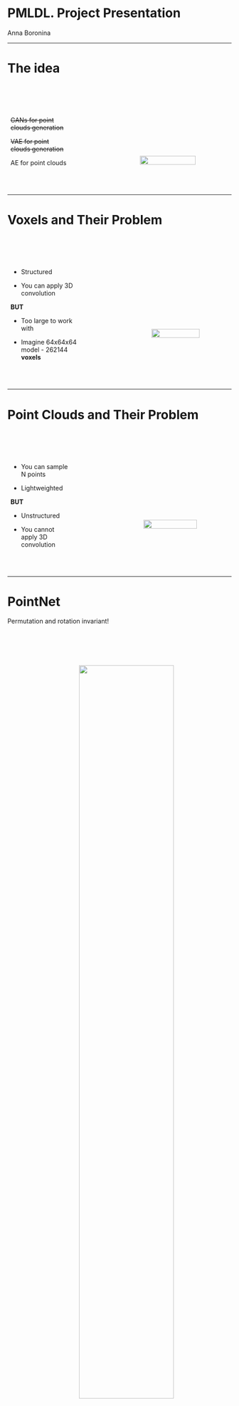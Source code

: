 # PMLDL. Project Presentation

Anna Boronina

---

# The idea

<div class="row">
<div>

~~GANs for point clouds generation~~

~~VAE for point clouds generation~~

AE for point clouds
</div>
<img src="images/data/pointcloud.png">
</div>

<style>
    p {
        opacity: 1;
    }
    .row {
        margin-left: 0.5em;
        display: flex;
        justify-content: center;
        align-items: center;
    }
    img {
        width: 70%;
    }
</style>

---

# Voxels and Their Problem

<div class="row">
<div>

- Structured

- You can apply 3D convolution

**BUT**

- Too large to work with

- Imagine 64x64x64 model - 262144 **voxels**

</div>
<img src="images/voxels.jpg">
</div>

<style>
    .row {
        margin-top: 5em;
        display: flex;
        justify-content: center;
        align-items: center;
        margin-left: -1em;
    }
    img {
        width: 50%;
        margin-left: 1em;
        border-radius: 5px;
    }
</style>

---

# Point Clouds and Their Problem

<div class="row">
<div>

- You can sample N points

- Lightweighted

**BUT**

- Unstructured

- You cannot apply 3D convolution

</div>

<img src="images/pointcloud.png">
</div>


<style>
    .row {
        margin-top: 5em;
        display: flex;
        justify-content: center;
        align-items: center;
        margin-left: -1em;
    }
    img {
        width: 50%;
        margin-left: 5.5em;
        border-radius: 5px;
    }
</style>

---

# PointNet

Permutation and rotation invariant!

<img src="images/pointnet.jpg">

<style>
    p {
        opacity: 1;
    }
</style>

---

# The dataset

<img src="images/data/shapenet.png">

<style>
    img {
        width: 97%;
    }
</style>

---

# Data Augmentation

1. `PointSampler`
2. `ToSorted`
3. `Normalize`
4. `RandomNoise`
5. `ToTensor` (obviously)

<div class="column">
    <img src="images/data/aug1.png">
    <img src="images/data/aug2.png">
</div>

<style>
    .column {
        display: flex;
        justify-content: center;
        flex-flow: column;
        align-items: center;
    }
    img {
        width: 75%;
        margin: -0.5em;
        margin-right: 1em;
        margin-top: 0.05em;
        border-radius: 5px;
    }
</style>

---

# After Augmentation

<div class="column">
<div class="row">
    <img src="images/data/original_beds/bed1.png">
    <img src="images/data/original_beds/bed2.png">
</div>

<div class="row">
    <img src="images/data/original_beds/bed3.png">
    <img src="images/data/original_beds/bed4.png">
</div>
</div>

<style>
    .column {
        margin-top: 2em;
        display: flex;
        justify-content: center;
        flex-flow: column;
        align-items: center;
    }
    .row {
        margin-bottom: 3.5em;
        margin-left: 0.5em;
        display: flex;
        justify-content: center;
        align-items: center;
    }
    img {
        width: 30%;
        margin: -0.5em;
        margin-right: 1em;
        border-radius: 5px;
    }
</style>

---

# Architectures

<div class="row">
<div class="column"> 
    Encoder + Dense Decoder
    <img src="images/architecture/decoder_linear.png">
</div>
<div class="column">
    Encoder + Convolutional Decoder
    <img src="images/architecture/decoder_points.png">
</div>
</div>

<style>
    p {
        opacity: 1;
    }
    .column {
        margin-top: 1em;
        display: flex;
        justify-content: center;
        flex-flow: column;
        align-items: center;
    }
    .row {
        margin-bottom: 3.5em;
        margin-left: 0.5em;
        display: flex;
        justify-content: center;
        align-items: flex-start;
    }
    img {
        width: 90%;
        padding-top: 2em;
        margin-right: 1em;
        border-radius: 5px;
    }
</style>

---

# Encoder

<img src="images/architecture/encoder.png">

<style>
    img {
        width: 100%;
        padding-top: 4em;
    }
</style>
---

# Intermediate Recap :)

1. **We saw the encoder**

2. **Two augmentations**
    - fully static
    - static + dynamic

3. **Two architectures**
    - dense decoder
    - convolutional decoder

---

# Dense Decoder

<img src="images/architecture/decoder_linear.png">

---

# Dense Decoder. Static augmentation

<div class="column">
    <img src="images/stats/dec1aug1train.png">
    <img src="images/stats/dec1aug1valid.png">
</div>

<style>
    p {
        opacity: 1;
    }
    .column {
        padding-top: 0.5em;
        display: flex;
        justify-content: center;
        flex-flow: column;
        align-items: center;
    }
    img {
        width: 65%;
        border-radius: 5px;
    }
</style>

---

# Dense Decoder. Dynamic augmentation

<div class="column">
    <img src="images/stats/dec1aug3train.png">
    <img src="images/stats/dec1aug3valid.png">
</div>


<style>
    p {
        opacity: 1;
    }
    .column {
        padding-top: 0.5em;
        display: flex;
        justify-content: center;
        flex-flow: column;
        align-items: center;
    }
    img {
        width: 65%;
        border-radius: 5px;
    }
</style>

---

# Dense Decoder. Comparison

<div class="column">
    Static Augmentation: train and valid batches
    <img src="images/stats/dec1aug1_trainvalidbatches.png">
    Dynamic Augmentation: train and valid batches
    <img src="images/stats/dec1aug3_trainvalidbatches.png">
</div>

<style>
    img {
        width: 70%;
    }
    .column {
        padding-top: 0.5em;
        display: flex;
        justify-content: center;
        flex-flow: column;
        align-items: center;
    }
</style>

---

# Convolutional Decoder

<img src="images/architecture/decoder_points.png">

<style>
    img {
        width: 90%;
        padding-left: 4.5em;
        padding-top: 1em;
    }
</style>

---

# Convolutional Decoder. Static augmentation

<div class="column">
    <img src="images/stats/dec3aug1train.png">
    <img src="images/stats/dec3aug1valid.png">
</div>

<style>
    p {
        opacity: 1;
    }
    .column {
        padding-top: 0.5em;
        display: flex;
        justify-content: center;
        flex-flow: column;
        align-items: center;
    }
    img {
        width: 65%;
        border-radius: 5px;
    }
</style>

---

# Convolutional Decoder. Dynamic augmentation

<div class="column">
    <img src="images/stats/dec3aug3train.png">
    <img src="images/stats/dec3aug3valid.png">
</div>

<style>
    p {
        opacity: 1;
    }
    .column {
        padding-top: 0.5em;
        display: flex;
        justify-content: center;
        flex-flow: column;
        align-items: center;
    }
    img {
        width: 65%;
        border-radius: 5px;
    }
</style>

---

# Convolutional Decoder. Comparison

<div class="column">
    Static Augmentation: train and valid batches
    <img src="images/stats/dec3aug1_trainvalidbatches.png">
    Dynamic Augmentation: train and valid batches
    <img src="images/stats/dec3aug3_trainvalidbatches.png">
</div>

<style>
    img {
        width: 70%;
    }
    .column {
        padding-top: 0.5em;
        display: flex;
        justify-content: center;
        flex-flow: column;
        align-items: center;
    }
</style>

---

# Main points

1. Purely static augmentation is evil (especially when there is no dropout)
2. Use 1D convolution to increase the number of dimensions
3. Dense and Convolutional Ecnoder have nearly the same performance on dynamically augmented data

<style>
    p {
        opacity: 1;
    }
</style>

---

# Results. Train Set

<div class="column">
    Loss: 2.4
    <img src="images/results/train_2.3.png">
    Loss: 4.3
    <img src="images/results/train_4.png">
    Loss: 52.1
    <img src="images/results/train_52.png">
</div>

<style>
    img {
        width: 40%;
    }
    .column {
        /* padding-top: 0.5em; */
        display: flex;
        justify-content: center;
        flex-flow: column;
        align-items: center;
    }
</style>

---

# Results. Valid Set

<div class="column">
    Loss: 80.1
    <img src="images/results/valid_80.png">
    Loss: 84.9
    <img src="images/results/valid_84.png">
    Loss: 128.0
    <img src="images/results/valid_128.png">
</div>

<style>
    img {
        width: 40%;
    }
    .column {
        /* padding-top: 0.5em; */
        display: flex;
        justify-content: center;
        flex-flow: column;
        align-items: center;
    }
</style>

---

# Loss Function: Chamfer Distance

<img src="images/architecture/chamfer_dist.png">

<style>
    img {
        padding-top: 6em;
    }
</style>

---

# A discovery

**YAY**: use 1D convolution to increase the number of points

**NAY**: do not use it to increase the number of dimensions

<div class="row">
    <img src="images/architecture/decoder_channels.png" class="arch">
    <img src="images/results/badbad.png">
</div>

<style>
    p {
        opacity: 1;
    }
    .row {
        padding-top: 0.5em;
        display: flex;
        justify-content: center;
        align-items: center;
    }
    img {
        width: 30%;
        border-radius: 5px;
    }
    .arch {
        width: 70%
    }
</style>

---

# Possible Further Work

1. Train for longer

2. Graph Neural Network

3. Variational Autoencoder

4. Change size of latent space

5. Use this architecture to train a GAN

---

# Variational Autoencoder

<img src="images/architecture/vaencoder.png">

<style>
    img {
        width: 65%;
        border-radius: 5px;
        margin-left: 7em;
    }
</style>

